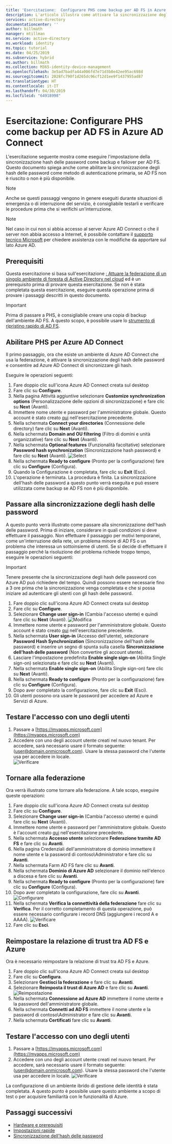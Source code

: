 ```yaml
---
title: 'Esercitazione:  Configurare PHS come backup per AD FS in Azure AD Connect | Microsoft Docs'
description: L'articolo illustra come attivare la sincronizzazione degli hash delle password come backup e per AD FS.
services: active-directory
documentationcenter: ''
author: billmath
manager: mtillman
ms.service: active-directory
ms.workload: identity
ms.topic: tutorial
ms.date: 04/25/2019
ms.subservice: hybrid
ms.author: billmath
ms.collection: M365-identity-device-management
ms.openlocfilehash: 3e5ad7badfa44a006fd7e71d3b0e42ee95ac698d
ms.sourcegitcommit: 2028fc790f1d265dc96cf12d1ee9f1437955ad87
ms.translationtype: HT
ms.contentlocale: it-IT
ms.lasthandoff: 04/30/2019
ms.locfileid: "64918998"
---
```

# <a name="tutorial--setting-up-phs-as-backup-for-ad-fs-in-azure-ad-connect"></a>Esercitazione:  Configurare PHS come backup per AD FS in Azure AD Connect

L'esercitazione seguente mostra come eseguire l'impostazione della sincronizzazione hash delle password come backup e failover per AD FS.  Questo documento spiega anche come abilitare la sincronizzazione degli hash delle password come metodo di autenticazione primaria, se AD FS non è riuscito o non è più disponibile.

>[!NOTE] 
>Anche se questi passaggi vengono in genere eseguiti durante situazioni di emergenza o di interruzione del servizio, è consigliabile testarli e verificare le procedure prima che si verifichi un'interruzione.

>[!NOTE]
>Nel caso in cui non si abbia accesso al server Azure AD Connect o che il server non abbia accesso a Internet, è possibile contattare il [supporto tecnico Microsoft](https://support.microsoft.com/en-us/contactus/) per chiedere assistenza con le modifiche da apportare sul lato Azure AD.

## <a name="prerequisites"></a>Prerequisiti
Questa esercitazione si basa sull'esercitazione [: Attuare la federazione di un singolo ambiente di foresta di Active Directory nel cloud](tutorial-federation.md) ed è un prerequisito prima di provare questa esercitazione.  Se non è stata completata questa esercitazione, eseguire questa operazione prima di provare i passaggi descritti in questo documento.

>[!IMPORTANT]
>Prima di passare a PHS, è consigliabile creare una copia di backup dell'ambiente AD FS.  A questo scopo, è possibile usare lo [strumento di ripristino rapido di AD FS](https://docs.microsoft.com/windows-server/identity/ad-fs/operations/ad-fs-rapid-restore-tool#how-to-use-the-tool).

## <a name="enable-phs-in-azure-ad-connect"></a>Abilitare PHS per Azure AD Connect
Il primo passaggio, ora che esiste un ambiente di Azure AD Connect che usa la federazione, è attivare la sincronizzazione degli hash delle password e consentire ad Azure AD Connect di sincronizzare gli hash.

Eseguire le operazioni seguenti:

1.  Fare doppio clic sull'icona Azure AD Connect creata sul desktop
2.  Fare clic su **Configure**.
3.  Nella pagina Attività aggiuntive selezionare **Customize synchronization options** (Personalizzazione delle opzioni di sincronizzazione) e fare clic su **Next** (Avanti).
4.  Immettere nome utente e password per l'amministratore globale.  Questo account è stato creato [qui](tutorial-federation.md#create-a-global-administrator-in-azure-ad) nell'esercitazione precedente.
5.  Nella schermata **Connect your directories** (Connessione delle directory) fare clic su **Next** (Avanti).
6.  Nella schermata **Domain and OU filtering** (Filtro di domini e unità organizzative) fare clic su **Next** (Avanti).
7.  Nella schermata **Optional features** (Funzionalità facoltative) selezionare **Password hash synchronization** (Sincronizzazione hash password) e fare clic su **Next** (Avanti).
![Select](media/tutorial-phs-backup/backup1.png)</br>
8.  Nella schermata **Ready to configure** (Pronto per la configurazione) fare clic su **Configure** (Configura).
9.  Quando la Configurazione è completata, fare clic su **Exit** (Esci).
10. L'operazione è terminata.  La procedura è finita.  La sincronizzazione dell'hash delle password a questo punto verrà eseguita e può essere utilizzata come backup se AD FS non è più disponibile.

## <a name="switch-to-password-hash-synchronization"></a>Passare alla sincronizzazione degli hash delle password
A questo punto verrà illustrato come passare alla sincronizzazione dell'hash delle password. Prima di iniziare, considerare in quali condizioni si deve effettuare il passaggio. Non effettuare il passaggio per motivi temporanei, come un'interruzione della rete, un problema minore di AD FS o un problema che interessa un sottoinsieme di utenti. Se si decide di effettuare il passaggio perché la risoluzione del problema richiede troppo tempo, eseguire le operazioni seguenti:

> [!IMPORTANT]
> Tenere presente che la sincronizzazione degli hash delle password con Azure AD può richiedere del tempo.  Quindi possono essere necessarie fino a 3 ore prima che la sincronizzazione venga completata e che si possa iniziare ad autenticare gli utenti con gli hash delle password.

1. Fare doppio clic sull'icona Azure AD Connect creata sul desktop
2.  Fare clic su **Configure**.
3.  Selezionare **Change user sign-in** (Cambia l'accesso utente) e quindi fare clic su **Next** (Avanti).
![Modifica](media/tutorial-phs-backup/backup2.png)</br>
4.  Immettere nome utente e password per l'amministratore globale.  Questo account è stato creato [qui](tutorial-federation.md#create-a-global-administrator-in-azure-ad) nell'esercitazione precedente.
5.  Nella schermata **User sign-in** (Accesso dell'utente), selezionare **Password Hash Synchronization** (Sincronizzazione dell'hash delle password) e inserire un segno di spunta sulla casella **Sincronizzazione dell'hash delle password** (Non convertire gli account utente).  
6.  Lasciare l'impostazione predefinita **Enable single sign-on** (Abilita Single sign-on) selezionata e fare clic su **Next** (Avanti).
7.  Nella schermata **Enable single sign-on** (Abilita Single sign-on) fare clic su **Next** (Avanti).
8.  Nella schermata **Ready to configure** (Pronto per la configurazione) fare clic su **Configure** (Configura).
9.  Dopo aver completato la configurazione, fare clic su **Exit** (Esci).
10. Gli utenti possono ora usare le password per accedere ad Azure e Servizi di Azure.

## <a name="test-signing-in-with-one-of-our-users"></a>Testare l'accesso con uno degli utenti

1. Passare a [https://myapps.microsoft.com](https://myapps.microsoft.com)
2. Accedere con uno degli account utente creati nel nuovo tenant.  Per accedere, sarà necessario usare il formato seguente: (user@domain.onmicrosoft.com). Usare la stessa password che l'utente usa per accedere in locale.</br>
   ![Verificare](media/tutorial-password-hash-sync/verify1.png)</br>

## <a name="switch-back-to-federation"></a>Tornare alla federazione
Ora verrà illustrato come tornare alla federazione.  A tale scopo, eseguire queste operazioni:

1.  Fare doppio clic sull'icona Azure AD Connect creata sul desktop
2.  Fare clic su **Configure**.
3.  Selezionare **Change user sign-in** (Cambia l'accesso utente) e quindi fare clic su **Next** (Avanti).
4.  Immettere nome utente e password per l'amministratore globale.  Questo è l'account creato [qui](tutorial-federation.md#create-a-global-administrator-in-azure-ad) nell'esercitazione precedente.
5.  Nella schermata **Accesso utente** selezionare **Federazione tramite AD FS** e fare clic su **Avanti**.  
6. Nella pagina Credenziali dell'amministratore di dominio immettere il nome utente e la password di contoso\Administrator e fare clic su **Avanti**.
7. Nella schermata Farm AD FS fare clic su **Avanti**.
8. Nella schermata **Dominio di Azure AD** selezionare il dominio nell'elenco a discesa e fare clic su **Avanti**.
9. Nella schermata **Ready to configure** (Pronto per la configurazione) fare clic su **Configure** (Configura).
10. Dopo aver completato la configurazione, fare clic su **Avanti**.
![Configurare](media/tutorial-phs-backup/backup4.png)</br>
11. Nella schermata **Verifica la connettività della federazione** fare clic su **Verifica**.  Per il corretto completamento di questa operazione, può essere necessario configurare i record DNS (aggiungere i record A e AAAA).
![Verificare](media/tutorial-phs-backup/backup5.png)</br>
12. Fare clic su **Esci**.

## <a name="reset-the-ad-fs-and-azure-trust"></a>Reimpostare la relazione di trust tra AD FS e Azure
Ora è necessario reimpostare la relazione di trust tra AD FS e Azure.

1.  Fare doppio clic sull'icona Azure AD Connect creata sul desktop
2.  Fare clic su **Configura**.
3.  Selezionare **Gestisci la federazione** e fare clic su **Avanti**.
4.  Selezionare **Reimposta il trust di Azure AD** e fare clic su **Avanti**.
![Reimpostazione](media/tutorial-phs-backup/backup6.png)</br>
5.  Nella schermata **Connessione ad Azure AD** immettere il nome utente e la password dell'amministratore globale.
6.  Nella schermata **Connetti ad AD FS** immettere il nome utente e la password di contoso\Administrator e fare clic su **Avanti**.
7.  Nella schermata **Certificati** fare clic su **Avanti**.

## <a name="test-signing-in-with-one-of-our-users"></a>Testare l'accesso con uno degli utenti

1.  Passare a [https://myapps.microsoft.com](https://myapps.microsoft.com)
2. Accedere con uno degli account utente creati nel nuovo tenant.  Per accedere, sarà necessario usare il formato seguente: (user@domain.onmicrosoft.com). Usare la stessa password che l'utente usa per accedere in locale.
![Verificare](media/tutorial-password-hash-sync/verify1.png)

La configurazione di un ambiente ibrido di gestione delle identità è stata completata. A questo punto è possibile usare questo ambiente a scopo di test o per acquisire familiarità con le funzionalità di Azure.

## <a name="next-steps"></a>Passaggi successivi


- [Hardware e prerequisiti](how-to-connect-install-prerequisites.md) 
- [Impostazioni rapide](how-to-connect-install-express.md)
- [Sincronizzazione dell'hash delle password](how-to-connect-password-hash-synchronization.md)
